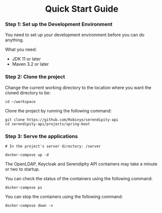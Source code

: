 <h1 align="center">Quick Start Guide</h1>

### Step 1: Set up the Development Environment

You need to set up your development environment before you can do anything.

What you need:

* JDK 11 or later
* Maven 3.2 or later

### Step 2: Clone the project 

Change the current working directory to the location where you want the cloned directory to be:

```
cd ~/workspace
```

Clone the project by running the following command:

```
git clone https://github.com/Robinyo/serendipity-api
cd serendipity-api/projects/spring-boot
``` 

### Step 3: Serve the applications

```
# In the project's server directory: /server

docker-compose up -d
```

The OpenLDAP, Keycloak and Serendipity API containers may take a minute or two to startup. 

You can check the status of the containers using the following command:

```
docker-compose ps
```

You can stop the containers using the following command:

```
docker-compose down -v
```
